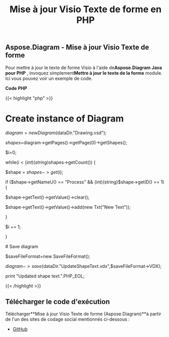 ﻿---
title: Mise à jour Visio Texte de forme en PHP
type: docs
weight: 30
url: /fr/java/update-visio-shape-text-in-php/
---
## **Aspose.Diagram - Mise à jour Visio Texte de forme**
Pour mettre à jour le texte de forme Visio à l'aide de**Aspose.Diagram Java pour PHP** , invoquez simplement**Mettre à jour le texte de la forme** module. Ici vous pouvez voir un exemple de code.

**Code PHP**

{{< highlight "php" >}}

 # Create instance of Diagram

$diagram=new Diagram($dataDir."Drawing.vsd");

$shapes=$diagram->getPages()->getPage(0)->getShapes();

$i=0;

while($i<(int)(string)$shapes->getCount()) {

$shape = $shapes->get($i);

if ($shape->getNameU() == "Process" && (int)(string)$shape->getID() == 1) {

$shape->getText()->getValue()->clear();

$shape->getText()->getValue()->add(new Txt("New Text"));

}

$i += 1;

}

\# Save diagram

$saveFileFormat=new SaveFileFormat();

$diagram->save($dataDir."UpdateShapeText.vdx",$saveFileFormat->VDX);

print "Updated shape text.".PHP_EOL;

{{< /highlight >}}
## **Télécharger le code d'exécution**
 Télécharger**Mise à jour Visio Texte de forme (Aspose.Diagram)**à partir de l'un des sites de codage social mentionnés ci-dessous :

- [GitHub](https://github.com/asposediagram/Aspose.Diagram-for-Java/blob/master/Plugins/Aspose_Diagram_Java_for_PHP/src/aspose/diagram/WorkingwithText/UpdateShapeText.php)
